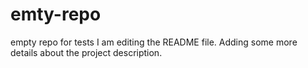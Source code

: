 # emty-repo
empty repo for tests
I am editing the README file. Adding some more details about the project description.
